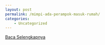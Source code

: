 ```yaml
---
layout: post
permalink: /mimpi-ada-perampok-masuk-rumah/
categories:
    - Uncategorized
---
```


[Baca Selengkapnya](/08)